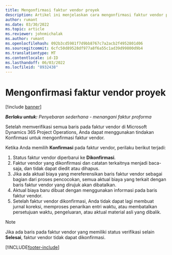 ```yaml
---
title: Mengonfirmasi faktur vendor proyek
description: Artikel ini menjelaskan cara mengonfirmasi faktur vendor proyek di Microsoft Dynamics 365 Project Operations dan dampak finansial dari konfirmasi faktur vendor proyek.
author: rumant
ms.date: 03/30/2022
ms.topic: article
ms.reviewer: johnmichalak
ms.author: rumant
ms.openlocfilehash: 092b3cd5981f7d9bb8767c7a2acb2f4952801d06
ms.sourcegitcommit: 6cfc50d89528df977a8f6a55c1ad39d99800d9b4
ms.translationtype: MT
ms.contentlocale: id-ID
ms.lasthandoff: 06/03/2022
ms.locfileid: "8932438"
---
```

# <a name="confirm-a-project-vendor-invoice"></a>Mengonfirmasi faktur vendor proyek

[!include [banner](../../includes/dataverse-preview.md)]

_**Berlaku untuk:** Penyebaran sederhana - menangani faktur proforma_

Setelah memverifikasi semua baris pada faktur vendor di Microsoft Dynamics 365 Project Operations, Anda dapat menggunakan tindakan Konfirmasi untuk mengonfirmasi faktur vendor.

Ketika Anda memilih **Konfirmasi** pada faktur vendor, perilaku berikut terjadi:

1. Status faktur vendor diperbarui ke **Dikonfirmasi**.
2. Faktur vendor yang dikonfirmasi dan catatan terkaitnya menjadi baca-saja, dan tidak dapat diedit atau dihapus.
3. Jika ada aktual biaya yang mereferensikan baris faktur vendor sebagai bagian dari proses pencocokan, semua aktual biaya yang terkait dengan baris faktur vendor yang dirujuk akan dibatalkan.
4. Aktual biaya baru dibuat dengan menggunakan informasi pada baris faktur vendor.
5. Setelah faktur vendor dikonfirmasi, Anda tidak dapat lagi membuat jurnal koreksi, memproses penarikan entri waktu, atau membatalkan persetujuan waktu, pengeluaran, atau aktual material asli yang dibalik.

> [!NOTE]
> Jika ada baris pada faktur vendor yang memiliki status verifikasi selain **Selesai**, faktur vendor tidak dapat dikonfirmasi.

[!INCLUDE[footer-include](../../includes/footer-banner.md)]
